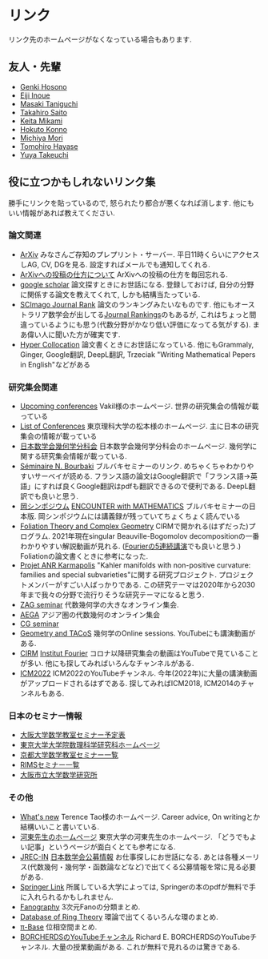# **リンク**
リンク先のホームページがなくなっている場合もあります. 
<!---
ホームページ作ったときに, 研究室317や318にいた人に「リンク貼っていいですか?」って言って許可をもらいました.
 自分の研究室は326だったが, 修士博士時代は大学に遊びに行っていたので, 遊び場の317や318の人と喋ることが多かった. 
 318は一時期トランプと飲み会しかやってなかった部屋である. 作用素環の荒野さんがさまざまな分野の人と仲が良く, その影響もあって318にはいろんな分野の人が遊びに来ていたのである.  今あのメンバーで荒野の会をやればかなり盛り上がる研究集会になると思う. そういえば真言宗大谷派の大谷裕さんが318にいたことに, 大谷さんが卒業してから気づいた. 318飲み会に大谷さんがいたことがあったし, お土産を勝手に食べたのも覚えてる. もうちょいお布施しておけばよかったかなあ...
 [ちょっとした余談] 318に入り浸っていた私だが, 荒野さんが研究・勉強しているところをあまり見たことがない. (常にゲームしてるか飲んでるかだった) 研究業績は凄まじい人なので, 荒野さんは"天才"なのであろう.(業績が多い人やアイデアがいっぱい出る人, 知識がいっぱいある人などはよく見るが, あのタイプの"天才"は荒野さん以外思いつかない.) 
 317はクレイジーな人が多かったので, なかなか楽しかった. 昔には無限ピザパーティーが行われていた部屋である. 部屋が全体的に汚なかった印象である. もう時効だと思うが谷口くんの机の上にあったカロリーメイトを勝手に食べたことがある. (本人は絶対気づいてないと思う, それくらい机の上には物が多かったのだ)
 しかし今思うと317, 318部屋はゲージ理論や作用素環の超一流の数学者が多い部屋だったように思う. 修士博士時代は遊んでてあまり気付かなかった, 二流数学者の私には先見の目がなかったということである. 
--->

## **友人・先輩**
- [Genki Hosono](https://genki-hosono.github.io/math/)
- [Eiji Inoue](http://ithems-members.riken.jp/eijinoe/home.html)
- [Masaki Taniguchi](https://sites.google.com/view/masaki-taniguchis-homepage)
- [Takahiro Saito](https://www.kurims.kyoto-u.ac.jp/~takahiro/)
- [Keita Mikami](http://ithems-members.riken.jp/mikami/)
- [Hokuto Konno](http://ithems-members.riken.jp/konno/eng_index.html)
- [Michiya Mori](http://ithems-members.riken.jp/mori/)
- [Tomohiro Hayase](https://thayafluss.github.io)
- [Yuya Takeuchi](https://sites.google.com/view/yuya-takeuchi-japanese/)

## **役に立つかもしれないリンク集**
勝手にリンクを貼っているので, 怒られたり都合が悪くなれば消します. 
他にもいい情報があれば教えてください. 

### 論文関連
- [ArXiv](https://arxiv.org) 
みなさんご存知のプレプリント・サーバー. 平日11時くらいにアクセスしAG, CV, DGを見る. 設定すればメールでも通知してくれる.
- [ArXivへの投稿の仕方について](http://www.math.tsukuba.ac.jp/~tasaki/tool/arxiv.html)
ArXivへの投稿の仕方を毎回忘れる.
- [google scholar](https://scholar.google.co.jp)
論文探すときにお世話になる. 登録しておけば, 自分の分野に関係する論文を教えてくれて, しかも結構当たっている.
- [SCImago Journal Rank](https://www.scimagojr.com/journalrank.php?category=2601)
論文のランキングみたいなものです. 他にもオーストラリア数学会が出してる[Journal Rankings](https://www.austms.org.au/Rankings/AustMS_final_ranked.html)のもあるが, これはちょっと間違っているようにも思う(代数分野がかなり低い評価になってる気がする). まあ偉い人に聞いた方が確実です.
- [Hyper Collocation](https://hypcol.marutank.net/ja/)
論文書くときにお世話になっている. 他にもGrammaly, Ginger, Google翻訳, DeepL翻訳, Trzeciak "Writing Mathematical Pepers in English"などがある

### 研究集会関連
- [Upcoming conferences](http://math.stanford.edu/~vakil/conferences.html)
Vakil様のホームページ. 世界の研究集会の情報が載っている
- [List of Conferences](http://yuyamatsumoto.com/conf.html)
東京理科大学の松本様のホームページ. 主に日本の研究集会の情報が載っている
- [日本数学会幾何学分科会](http://geom.math.se.tmu.ac.jp/modules/piCal/)
日本数学会幾何学分科会のホームページ. 幾何学に関する研究集会情報が載っている.
- [Séminaire N. Bourbaki](https://www.bourbaki.fr)
ブルバキセミナーのリンク. めちゃくちゃわかりやすいサーベイが読める. フランス語の論文はGoogle翻訳で「フランス語→英語」にすれば良くGoogle翻訳はpdfも翻訳できるので便利である. DeepL翻訳でも良いと思う.
- [岡シンポジウム](http://www.nara-wu.ac.jp/omi/oka_symposium.html) [ENCOUNTER with MATHEMATICS](https://www.math.chuo-u.ac.jp/ENCwMATH/)
ブルバキセミナーの日本版. 岡シンポジウムには講義録が残っていてちょくちょく読んでいる
- [Foliation Theory and Complex Geometry](https://www.chairejeanmorlet.com/2020-1-pereira-rousseau.html)
CIRMで開かれる(はずだった)プログラム. 2021年現在singular Beauville-Bogomolov decompositionの一番わかりやすい解説動画が見れる. ([Fourierの5連続講演](https://www.youtube.com/playlist?list=PL0E0n75oNCDk5tuV-t2_K56sEfLd0Od8H)でも良いと思う.) Foliationの論文書くときに参考になった.
- [Projet ANR Karmapolis](https://karmapolis.pages.math.cnrs.fr/index.html) 
"Kahler manifolds with non-positive curvature: families and special subvarieties"に関する研究プロジェクト. プロジェクトメンバーがすごい人ばっかりである. この研究テーマは2020年から2030年まで我々の分野で流行りそうな研究テーマになると思う. 
- [ZAG seminar](https://www.maths.ed.ac.uk/cheltsov/zag/) 
代数幾何学の大きなオンライン集会. 
- [AEGA](https://sites.google.com/ncts.ntu.edu.tw/agea-seminar) 
アジア圏の代数幾何のオンライン集会
- [CG seminar](https://sites.google.com/view/cgseminar/homepage)
- [Geometry and TACoS](http://events.dimai.unifi.it/tacos/) 
幾何学のOnline sessions. YouTubeにも講演動画がある.
- [CIRM](https://www.youtube.com/channel/UCFqg88K7NWY2xjWB6CeRyAw) [Institut Fourier](https://www.youtube.com/channel/UCf75JOnCeY9uFajrDw1g4-w) 
コロナ以降研究集会の動画はYouTubeで見ていることが多い. 他にも探してみればいろんなチャンネルがある. 
- [ICM2022](https://www.youtube.com/channel/UCcw9o5wF2SO1_waKXjZdvxg) 
ICM2022のYouTubeチャンネル. 今年(2022年)に大量の講演動画がアップロードされるはずである. 探してみればICM2018, ICM2014のチャンネルもある. 

### 日本のセミナー情報
- [大阪大学数学教室セミナー予定表](http://www4.math.sci.osaka-u.ac.jp/sembbs2/announce.cgi)
- [東京大学大学院数理科学研究科ホームページ](https://www.ms.u-tokyo.ac.jp/index-j.html)
- [京都大学数学教室セミナー一覧](https://www.math.kyoto-u.ac.jp/ja/event/seminar)
- [RIMSセミナー一覧](https://www.kurims.kyoto-u.ac.jp/ja/seminar-02.html)
- [大阪市立大学数学研究所](http://www.sci.osaka-cu.ac.jp/OCAMI/)

### その他
- [What's new](https://terrytao.wordpress.com)
Terence Tao様のホームページ. Career advice, On writingとか結構いいこと書いている.
- [河東先生のホームページ](https://www.ms.u-tokyo.ac.jp/~yasuyuki/index.html)
東京大学の河東先生のホームページ. 「どうでもよい記事」というページが面白くとても参考になる.
- [JREC-IN](https://jrecin.jst.go.jp/seek/SeekTop) [日本数学会公募情報](https://www.mathsoc.jp/office/kobo/)
お仕事探しにお世話になる. あとは各種メーリス(代数幾何・幾何学・函数論などなど)で出てくる公募情報を常に見る必要がある. 
- [Springer Link](https://link.springer.com)
所属している大学によっては, Springerの本のpdfが無料で手に入れられるかもしれません. 
- [Fanography](https://www.fanography.info)
3次元Fanoの分類まとめ. 
- [Database of Ring Theory](https://ringtheory.herokuapp.com)
環論で出てくるいろんな環のまとめ.
- [π-Base](https://topology.jdabbs.com)
位相空間まとめ.
- [BORCHERDSのYouTubeチャンネル](https://www.youtube.com/channel/UCIyDqfi_cbkp-RU20aBF-MQ)
Richard E. BORCHERDSのYouTubeチャンネル. 大量の授業動画がある. これが無料で見れるのは驚きである.
